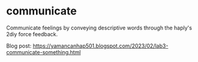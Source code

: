 # communicate
Communicate feelings by conveying descriptive words through the haply's 2diy force feedback.

Blog post: https://yamancanhap501.blogspot.com/2023/02/lab3-communicate-something.html
